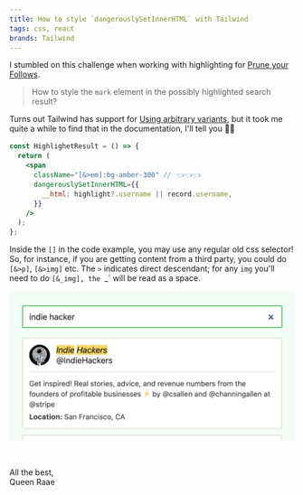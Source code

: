 ```yaml
---
title: How to style `dangerouslySetInnerHTML` with Tailwind
tags: css, react
brands: Tailwind
---
```


I stumbled on this challenge when working with highlighting for [Prune your Follows](https://pruneyourfollows.com/).

> How to style the `mark` element in the possibly highlighted search result?

Turns out Tailwind has support for [Using arbitrary variants](https://tailwindcss.com/docs/hover-focus-and-other-states#using-arbitrary-variants), but it took me quite a while to find that in the documentation, I'll tell you 🕵️‍♀️

```jsx
const HighlighetResult = () => {
  return (
    <span
      className="[&>em]:bg-amber-300" // 👈👈👈
      dangerouslySetInnerHTML={{
        __html: highlight?.username || record.username,
      }}
    />
  );
};
```

Inside the `[]` in the code example, you may use any regular old css selector! So, for instance, if you are getting content from a third party, you could do `[&>p]`, `[&>img]` etc. The `>` indicates direct descendant; for any `img` you'll need to do `[&_img], the `\_` will be read as a space.

![The resulting styled highlight](./higlighting.png)

&nbsp;

All the best,\
Queen Raae
